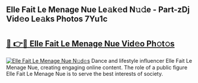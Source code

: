 ## Elle Fait Le Menage Nue Le𝚊k𝚎d N𝚞𝚍e - Part-zDj Vid𝚎o Le𝚊ks Photos 7Yu1c

# <h2><a href="http://fb015j.evod.top/?m=Elle+Fait+Le+Menage+Nue">🔗 👉🔴 Elle Fait Le Menage Nue Vid𝚎o Ph𝚘t𝚘s</a></h2>

[![Elle Fait Le Menage Nue N𝚞d𝚎s](https://i.imgur.com/8V9OHl7.gif)](http://fb015j.evod.top/?m=Elle+Fait+Le+Menage+Nue)
Dance and lifestyle influencer Elle Fait Le Menage Nue, creating engaging online content. The role of a public figure Elle Fait Le Menage Nue is to serve the best interests of society. 
